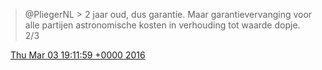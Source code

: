 > @PliegerNL &gt; 2 jaar oud, dus garantie\. Maar garantievervanging voor alle partijen astronomische kosten in verhouding tot waarde dopje\. 2/3

<img src="../../media/tweet.ico" width="12" /> [Thu Mar 03 19:11:59 +0000 2016](https://twitter.com/DromerDenker/status/705470794453938176)